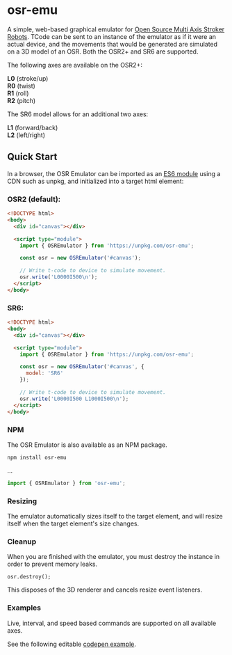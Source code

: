 # osr-emu
A simple, web-based graphical emulator for <a href="https://www.patreon.com/tempestvr" target="_blank">Open Source Multi Axis Stroker Robots</a>. TCode can be sent to an instance of the emulator as if it were an actual device, and the movements that would be generated are simulated on a 3D model of an OSR. Both the OSR2+ and SR6 are supported.

The following axes are available on the OSR2+:  

**L0** (stroke/up)  
**R0** (twist)  
**R1** (roll)  
**R2** (pitch)

The SR6 model allows for an additional two axes:

**L1** (forward/back)  
**L2** (left/right)

## Quick Start

In a browser, the OSR Emulator can be imported as an <a href="https://developer.mozilla.org/en-US/docs/Web/JavaScript/Guide/Modules" target="_blank">ES6 module</a> using a CDN such as unpkg, and initialized into a target html element:

### OSR2 (default):
```html
<!DOCTYPE html>
<body>
  <div id="canvas"></div>

  <script type="module">
    import { OSREmulator } from 'https://unpkg.com/osr-emu';

    const osr = new OSREmulator('#canvas');

    // Write t-code to device to simulate movement.
    osr.write('L0000I500\n'); 
  </script>
</body>
```

### SR6:
```html
<!DOCTYPE html>
<body>
  <div id="canvas"></div>

  <script type="module">
    import { OSREmulator } from 'https://unpkg.com/osr-emu';

    const osr = new OSREmulator('#canvas', { 
      model: 'SR6' 
    });

    // Write t-code to device to simulate movement.
    osr.write('L0000I500 L1000I500\n'); 
  </script>
</body>
```

### NPM
The OSR Emulator is also available as an NPM package.

```
npm install osr-emu
```
...
```javascript
import { OSREmulator } from 'osr-emu';
```
### Resizing

The emulator automatically sizes itself to the target element, and will resize itself when the target element's size changes.

### Cleanup

When you are finished with the emulator, you must destroy the instance in order to prevent memory leaks.

```
osr.destroy();
```

This disposes of the 3D renderer and cancels resize event listeners.

### Examples

Live, interval, and speed based commands are supported on all available axes.

See the following editable [codepen example](https://ayvasoftware.github.io/osr-emu/example.html).
